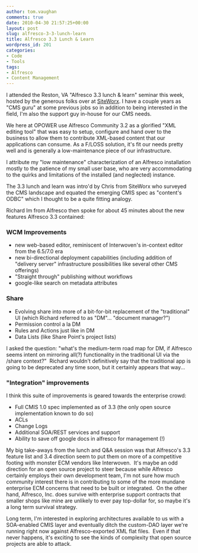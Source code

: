 ```yaml
---
author: tom.vaughan
comments: true
date: 2010-04-30 21:57:25+00:00
layout: post
slug: alfresco-3-3-lunch-learn
title: Alfresco 3.3 Lunch & Learn
wordpress_id: 201
categories:
- Code
- Tools
tags:
- Alfresco
- Content Management
---
```


I attended the Reston, VA "Alfresco 3.3 lunch & learn" seminar this week, hosted by the generous folks over at [SiteWorx](http://www.siteworx.com/).  I have a couple years as "CMS guru" at some previous jobs so in addition to being interested in the field, I'm also the support guy in-house for our CMS needs.

We here at OPOWER use Alfresco Community 3.2 as a glorified "XML editing tool" that was easy to setup, configure and hand over to the business to allow them to contribute XML-based content that our applications can consume.  As a F/LOSS solution, it's fit our needs pretty well and is generally a low-maintenance piece of our infrastructure.

I attribute my "low maintenance" characterization of an Alfresco installation mostly to the patience of my small user base, who are very accommodating to the quirks and limitations of the installed (and neglected) instance.

The 3.3 lunch and learn was intro'd by Chris from SiteWorx who surveyed the CMS landscape and equated the emerging CMIS spec as "content's ODBC" which I thought to be a quite fitting analogy.

Richard Im from Alfresco then spoke for about 45 minutes about the new features Alfresco 3.3 contained:

### WCM Improvements

  * new web-based editor, reminiscent of Interwoven's in-context editor from the 6.5/7.0 era
  * new bi-directional deployment capabilities (including addition of "delivery server" infrastructure possibilities like several other CMS offerings)
  * "Straight through" publishing without workflows
  * google-like search on metadata attributes

### Share

  * Evolving share into more of a bit-for-bit replacement of the "traditional" UI (which Richard referred to as "DM"... "document manager?")
  * Permission control a la DM
  * Rules and Actions just like in DM
  * Data Lists (like Share Point's project lists)


I asked the question: "what's the medium-term road map for DM, if Alfresco seems intent on mirroring all(?) functionality in the traditional UI via the /share context?"  Richard wouldn't definitively say that the traditional app is going to be deprecated any time soon, but it certainly appears that way...

### "Integration" improvements

I think this suite of improvements is geared towards the enterprise crowd:

  * Full CMIS 1.0 spec implemented as of 3.3 (the only open source implementation known to do so)
  * ACLs
  * Change Logs
  * Additional SOA/REST services and support
  * Ability to save off google docs in alfresco for management (!)


My big take-aways from the lunch and Q&A session was that Alfresco's 3.3 feature list and 3.4 direction seem to put them on more of a competitive footing with monster ECM vendors like Interwoven.  It's maybe an odd direction for an open source project to steer because while Alfresco certainly employs their own development team, I'm not sure how much community interest there is in contributing to some of the more mundane enterprise ECM concerns that need to be built or integrated.  On the other hand, Alfresco, Inc. does survive with enterprise support contracts that smaller shops like mine are unlikely to ever pay top-dollar for, so maybe it's a long term survival strategy.

Long term, I'm interested in exploring architectures available to us with a SOA-enabled CMIS layer and eventually ditch the custom-DAO layer we're running right now against Alfresco-exported XML flat files.  Even if that never happens, it's exciting to see the kinds of complexity that open source projects are able to attack.

